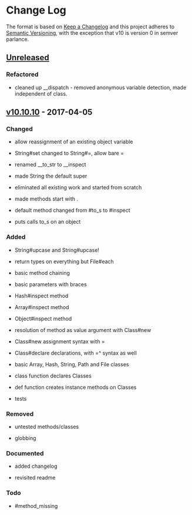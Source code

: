 Change Log
==========

The format is based on [Keep a Changelog] and this project adheres to
[Semantic Versioning], with the exception that v10 is version 0 in
semver parlance.

[Unreleased]
------------

### Refactored

-   cleaned up \_\_dispatch - removed anonymous variable detection, made
    independent of class.

[v10.10.10] - 2017-04-05
------------------------

### Changed

-   allow reassignment of an existing object variable

-   String\#set changed to String\#=, allow bare =

-   renamed \_\_to\_str to \_\_inspect

-   made String the default super

-   eliminated all existing work and started from scratch

-   made methods start with .

-   default method changed from \#to\_s to \#inspect

-   puts calls to\_s on an object

### Added

-   String#upcase and String#upcase!

-   return types on everything but File\#each

-   basic method chaining

-   basic parameters with braces

-   Hash\#inspect method

-   Array\#inspect method

-   Object\#inspect method

-   resolution of method as value argument with Class\#new

-   Class\#new assignment syntax with =

-   Class\#declare declarations, with =^ syntax as well

-   basic Array, Hash, String, Path and File classes

-   class function declares Classes

-   def function creates instance methods on Classes

-   tests

### Removed

-   untested methods/classes

-   globbing

### Documented

-   added changelog

-   revisited readme

### Todo

-   \#method\_missing

  [Keep a Changelog]: http://keepachangelog.com/
  [Semantic Versioning]: http://semver.org/
  [v10.10.10]: https://github.com/binaryphile/rubsh/compare/v0.6.3...v10.10.10
  [Unreleased]: https://github.com/binaryphile/rubsh/compare/v10.10.10...v10.10
